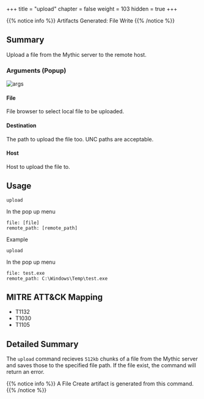 +++
title = "upload"
chapter = false
weight = 103
hidden = true
+++

{{% notice info %}}
Artifacts Generated: File Write
{{% /notice %}}

## Summary
Upload a file from the Mythic server to the remote host.

### Arguments (Popup)

![args](../images/upload.png)

#### File
File browser to select local file to be uploaded.

#### Destination
The path to upload the file too. UNC paths are acceptable.

#### Host
Host to upload the file to.

## Usage
```
upload
```
In the pop up menu
```
file: [file]
remote_path: [remote_path]
```
Example
```
upload
```
In the pop up menu
```
file: test.exe
remote_path: C:\Windows\Temp\test.exe
```

## MITRE ATT&CK Mapping

- T1132
- T1030
- T1105

## Detailed Summary
The `upload` command recieves `512kb` chunks of a file from the Mythic server and saves those to the specified file path. If the file exist, the command will return an error.

{{% notice info %}}
A File Create artifact is generated from this command.
{{% /notice %}}